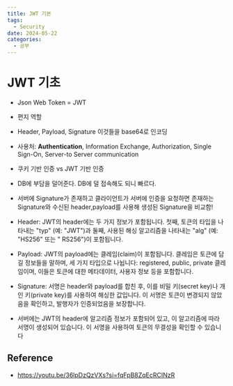 ```yaml
---
title: JWT 기본
tags:
  - Security
date: 2024-05-22
categories:
  - 공부
---
```


# JWT 기초

- Json Web Token = JWT
- 편지 역할
- Header, Payload, Signature 이것들을 base64로 인코딩
- 사용처: **Authentication**, Information Exchange, Authorization, Single Sign-On, Server-to Server communication
- 쿠키 기반 인증 vs JWT 기반 인증
- DB에 부담을 덜어준다. DB에 덜 접속해도 되니 빠르다.
- 서버에 Signature가 존재하고 클라이언트가 서버에 인증을 요청하면 존재하는 Signature와 수신된 header,payload를 사용해 생성된 Signature을 비교함!


- Header: JWT의 header에는 두 가지 정보가 포함됩니다. 첫째, 토큰의 타입을 나타내는 "typ" (예: "JWT")과 둘째, 사용된 해싱 알고리즘을 나타내는 "alg" (예: "HS256" 또는 "
  RS256")이 포함됩니다.
- Payload: JWT의 payload에는 클레임(claim)이 포함됩니다. 클레임은 토큰에 담길 정보들을 말하며, 세 가지 타입으로 나뉩니다: registered, public, private 클레임이며,
  이들은 토큰에 대한 메타데이터, 사용자 정보 등을 포함합니다.
- Signature: 서명은 header와 payload를 합친 후, 이를 비밀 키(secret key)나 개인 키(private key)를 사용하여 해싱한 값입니다. 이 서명은 토큰이 변경되지 않았음을 확인하고,
  발행자가 인증되었음을 보장합니다.
- 서버에는 JWT의 header에 알고리즘 정보가 포함되어 있고, 이 알고리즘에 따라 서명이 생성되어 있습니다. 이 서명을 사용하여 토큰의 무결성을 확인할 수 있습니다

## Reference

- https://youtu.be/36lpDzQzVXs?si=fqFpB8ZqEcRCINzR